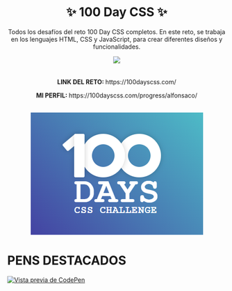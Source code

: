 <h1 align="center">✨ 100 Day CSS ✨</h1>
<p align="center">Todos los desafíos del reto 100 Day CSS completos. En este reto, se trabaja en los lenguajes HTML, CSS y JavaScript, para crear diferentes diseños y funcionalidades.</p>
<div align="center">
  <img src="https://skillicons.dev/icons?i=html,css,js" />  
</div>

<br>
<div align="center">
  <p><b>LINK DEL RETO: </b>https://100dayscss.com/</p>
  <p><b>MI PERFIL: </b>https://100dayscss.com/progress/alfonsaco/</p>  
</div>

<br>
<div align="center">
  <img src="https://github.com/alfonsaco/100DaysCSS/blob/main/100DayCSS.PNG" alt="100DayCSS" />
</div>

# PENS DESTACADOS
[![Vista previa de CodePen](https://codepen.io/alfonsaco/pen/jOjYyrO/image/large.png)](https://codepen.io/alfonsaco/pen/jOjYyrO)
